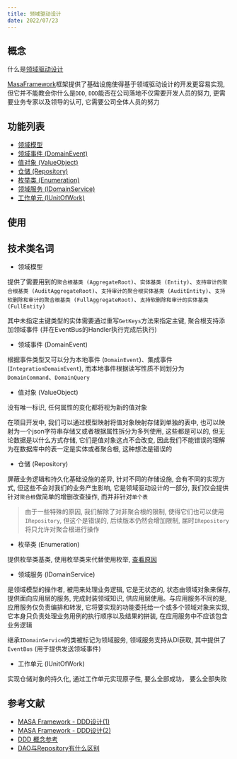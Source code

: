 ```yaml
---
title: 领域驱动设计
date: 2022/07/23
---
```


## 概念

什么是[领域驱动设计](https://blogs.masastack.com/2022/02/11/masa/framework/design/2.MASA%20Framework%20-%20DDD%E8%AE%BE%E8%AE%A1%EF%BC%881%EF%BC%89/)

[MasaFramework](https://github.com/masastack/MASA.Framework)框架提供了基础设施使得基于领域驱动设计的开发更容易实现, 但它并不能教会你什么是`DDD`, `DDD`能否在公司落地不仅需要开发人员的努力, 更需要业务专家以及领导的认可, 它需要公司全体人员的努力

## 功能列表

* [领域模型](#领域模型)
* [领域事件 (DomainEvent)](#领域事件)
* [值对象 (ValueObject)](#值对象)
* [仓储 (Repository)](#仓库)
* [枚举类 (Enumeration)](#枚举类)
* [领域服务 (IDomainService)](#领域服务)
* [工作单元 (IUnitOfWork)](#工作单元)

## 使用



## 技术类名词

* <a id = "领域模型">领域模型</a>

提供了需要用到的`聚合根基类 (AggregateRoot)`、`实体基类 (Entity)`、`支持审计的聚合根基类 (AuditAggregateRoot)`、`支持审计的聚合根实体基类 (AuditEntity)`、`支持软删除和审计的聚合根基类 (FullAggregateRoot)`、`支持软删除和审计的实体基类 (FullEntity)`

其中未指定主键类型的实体需要通过重写`GetKeys`方法来指定主键, 聚合根支持添加领域事件 (并在EventBus的Handler执行完成后执行)

* <a id = "领域事件">领域事件 (DomainEvent)</a>

根据事件类型又可以分为本地事件 (`DomainEvent`)、集成事件 (`IntegrationDomainEvent`), 而本地事件根据读写性质不同划分为`DomainCommand`、`DomainQuery`

* <a id = "值对象">值对象 (ValueObject)</a>

没有唯一标识, 任何属性的变化都将视为新的值对象

在项目开发中, 我们可以通过模型映射将值对象映射存储到单独的表中, 也可以映射为一个json字符串存储又或者根据属性拆分为多列使用, 这些都是可以的, 但无论数据是以什么方式存储, 它们是值对象这点不会改变, 因此我们不能错误的理解为在数据库中的表一定是实体或者聚合根, 这种想法是错误的

* <a id = "仓储">仓储 (Repository)</a>

屏蔽业务逻辑和持久化基础设施的差异, 针对不同的存储设施, 会有不同的实现方式, 但这些不会对我们的业务产生影响, 它是领域驱动设计的一部分, 我们仅会提供针对`聚合根`做简单的增删改查操作, 而并非针对`单个表`

> 由于一些特殊的原因, 我们解除了对非聚合根的限制, 使得它们也可以使用`IRepository`, 但这个是错误的, 后续版本仍然会增加限制, 届时`IRepository`将只允许对聚合根进行操作

* <a id = "枚举类">枚举类 (Enumeration)</a>

提供枚举类基类, 使用枚举类来代替使用枚举, [查看原因](https://learn.microsoft.com/zh-cn/dotnet/architecture/microservices/microservice-ddd-cqrs-patterns/enumeration-classes-over-enum-types)

* <a id = "领域服务">领域服务 (IDomainService)</a>

是领域模型的操作者, 被用来处理业务逻辑, 它是无状态的, 状态由领域对象来保存, 提供面向应用层的服务, 完成封装领域知识, 供应用层使用。与应用服务不同的是, 应用服务仅负责编排和转发, 它将要实现的功能委托给一个或多个领域对象来实现, 它本身只负责处理业务用例的执行顺序以及结果的拼装, 在应用服务中不应该包含业务逻辑

继承`IDomainService`的类被标记为领域服务, 领域服务支持从DI获取, 其中提供了`EventBus` (用于提供发送领域事件)

* <a id = "工作单元">工作单元 (IUnitOfWork)</a>

实现仓储对象的持久化, 通过工作单元实现原子性, 要么全部成功， 要么全部失败

## 参考文献

* [MASA Framework - DDD设计(1)](https://blogs.masastack.com/2022/02/11/masa/framework/design/2.MASA%20Framework%20-%20DDD%E8%AE%BE%E8%AE%A1%EF%BC%881%EF%BC%89/)
* [MASA Framework - DDD设计(2)](https://blogs.masastack.com/2022/02/12/masa/framework/design/3.MASA%20Framework%20-%20DDD%E8%AE%BE%E8%AE%A1%EF%BC%882%EF%BC%89/)
* [DDD 概念参考](https://domain-driven-design.org/zh/ddd-concept-reference.html)
* [DAO与Repository有什么区别](https://stackoverflow.com/questions/8550124/what-is-the-difference-between-dao-and-repository-patterns)